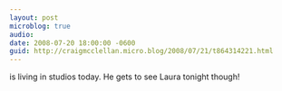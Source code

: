 ```yaml
---
layout: post
microblog: true
audio: 
date: 2008-07-20 18:00:00 -0600
guid: http://craigmcclellan.micro.blog/2008/07/21/t864314221.html
---
```

is living in studios today. He gets to see Laura tonight though!
